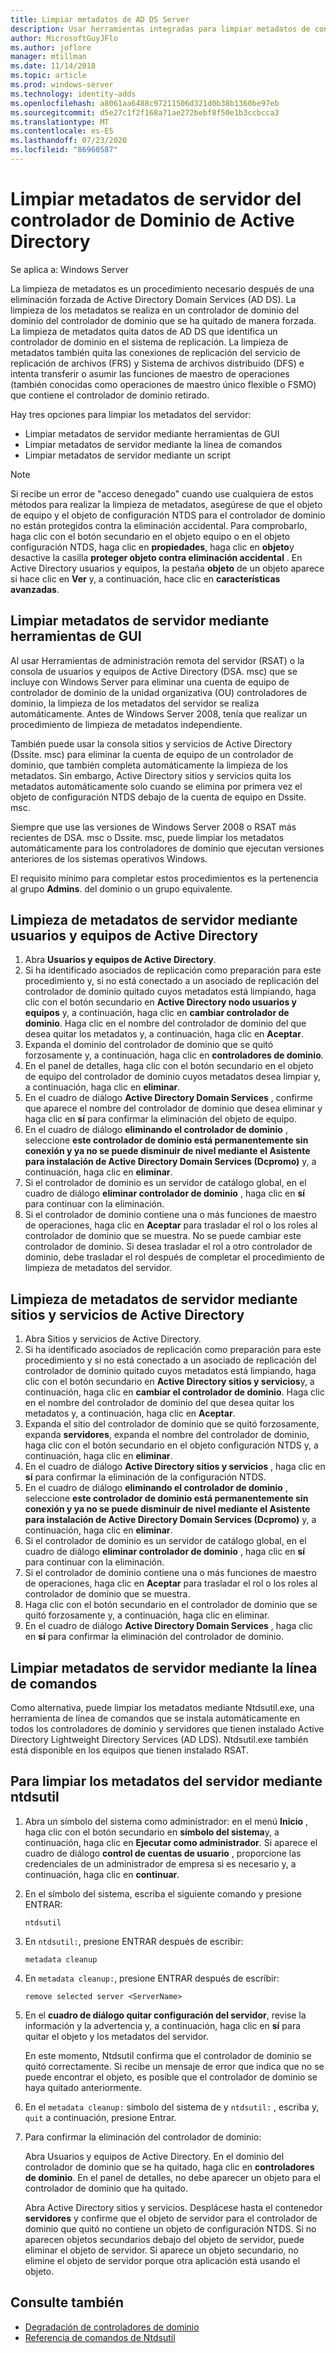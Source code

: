 ```yaml
---
title: Limpiar metadatos de AD DS Server
description: Usar herramientas integradas para limpiar metadatos de controladores de dominio eliminados
author: MicrosoftGuyJFlo
ms.author: joflore
manager: mtillman
ms.date: 11/14/2018
ms.topic: article
ms.prod: windows-server
ms.technology: identity-adds
ms.openlocfilehash: a8061aa6488c97211506d321d0b38b1360be97eb
ms.sourcegitcommit: d5e27c1f2f168a71ae272bebf8f50e1b3ccbcca3
ms.translationtype: MT
ms.contentlocale: es-ES
ms.lasthandoff: 07/23/2020
ms.locfileid: "86960587"
---
```

# <a name="clean-up-active-directory-domain-controller-server-metadata"></a>Limpiar metadatos de servidor del controlador de Dominio de Active Directory

Se aplica a: Windows Server

La limpieza de metadatos es un procedimiento necesario después de una eliminación forzada de Active Directory Domain Services (AD DS). La limpieza de los metadatos se realiza en un controlador de dominio del dominio del controlador de dominio que se ha quitado de manera forzada. La limpieza de metadatos quita datos de AD DS que identifica un controlador de dominio en el sistema de replicación. La limpieza de metadatos también quita las conexiones de replicación del servicio de replicación de archivos (FRS) y Sistema de archivos distribuido (DFS) e intenta transferir o asumir las funciones de maestro de operaciones (también conocidas como operaciones de maestro único flexible o FSMO) que contiene el controlador de dominio retirado.

Hay tres opciones para limpiar los metadatos del servidor:

- Limpiar metadatos de servidor mediante herramientas de GUI
- Limpiar metadatos de servidor mediante la línea de comandos
- Limpiar metadatos de servidor mediante un script

> [!NOTE]
> Si recibe un error de "acceso denegado" cuando use cualquiera de estos métodos para realizar la limpieza de metadatos, asegúrese de que el objeto de equipo y el objeto de configuración NTDS para el controlador de dominio no están protegidos contra la eliminación accidental. Para comprobarlo, haga clic con el botón secundario en el objeto equipo o en el objeto configuración NTDS, haga clic en **propiedades**, haga clic en **objeto**y desactive la casilla **proteger objeto contra eliminación accidental** . En Active Directory usuarios y equipos, la pestaña **objeto** de un objeto aparece si hace clic en **Ver** y, a continuación, hace clic en **características avanzadas**.

## <a name="clean-up-server-metadata-using-gui-tools"></a>Limpiar metadatos de servidor mediante herramientas de GUI

Al usar Herramientas de administración remota del servidor (RSAT) o la consola de usuarios y equipos de Active Directory (DSA. msc) que se incluye con Windows Server para eliminar una cuenta de equipo de controlador de dominio de la unidad organizativa (OU) controladores de dominio, la limpieza de los metadatos del servidor se realiza automáticamente. Antes de Windows Server 2008, tenía que realizar un procedimiento de limpieza de metadatos independiente.

También puede usar la consola sitios y servicios de Active Directory (Dssite. msc) para eliminar la cuenta de equipo de un controlador de dominio, que también completa automáticamente la limpieza de los metadatos. Sin embargo, Active Directory sitios y servicios quita los metadatos automáticamente solo cuando se elimina por primera vez el objeto de configuración NTDS debajo de la cuenta de equipo en Dssite. msc.

Siempre que use las versiones de Windows Server 2008 o RSAT más recientes de DSA. msc o Dssite. msc, puede limpiar los metadatos automáticamente para los controladores de dominio que ejecutan versiones anteriores de los sistemas operativos Windows.

El requisito mínimo para completar estos procedimientos es la pertenencia al grupo **Admins**. del dominio o un grupo equivalente.

## <a name="clean-up-server-metadata-using-activedirectory-users-and-computers"></a>Limpieza de metadatos de servidor mediante usuarios y equipos de Active Directory

1. Abra **Usuarios y equipos de Active Directory**.
2. Si ha identificado asociados de replicación como preparación para este procedimiento y, si no está conectado a un asociado de replicación del controlador de dominio quitado cuyos metadatos está limpiando, haga clic con el botón secundario en **Active Directory nodo usuarios y equipos** y, a continuación, haga clic en **cambiar controlador de dominio**. Haga clic en el nombre del controlador de dominio del que desea quitar los metadatos y, a continuación, haga clic en **Aceptar**.
3. Expanda el dominio del controlador de dominio que se quitó forzosamente y, a continuación, haga clic en **controladores de dominio**.
4. En el panel de detalles, haga clic con el botón secundario en el objeto de equipo del controlador de dominio cuyos metadatos desea limpiar y, a continuación, haga clic en **eliminar**.
5. En el cuadro de diálogo **Active Directory Domain Services** , confirme que aparece el nombre del controlador de dominio que desea eliminar y haga clic en **sí** para confirmar la eliminación del objeto de equipo.
6. En el cuadro de diálogo **eliminando el controlador de dominio** , seleccione **este controlador de dominio está permanentemente sin conexión y ya no se puede disminuir de nivel mediante el Asistente para instalación de Active Directory Domain Services (Dcpromo)** y, a continuación, haga clic en **eliminar**.
7. Si el controlador de dominio es un servidor de catálogo global, en el cuadro de diálogo **eliminar controlador de dominio** , haga clic en **sí** para continuar con la eliminación.
8. Si el controlador de dominio contiene una o más funciones de maestro de operaciones, haga clic en **Aceptar** para trasladar el rol o los roles al controlador de dominio que se muestra. No se puede cambiar este controlador de dominio. Si desea trasladar el rol a otro controlador de dominio, debe trasladar el rol después de completar el procedimiento de limpieza de metadatos del servidor.

## <a name="clean-up-server-metadata-using-activedirectory-sites-and-services"></a>Limpieza de metadatos de servidor mediante sitios y servicios de Active Directory

1. Abra Sitios y servicios de Active Directory.
2. Si ha identificado asociados de replicación como preparación para este procedimiento y si no está conectado a un asociado de replicación del controlador de dominio quitado cuyos metadatos está limpiando, haga clic con el botón secundario en **Active Directory sitios y servicios**y, a continuación, haga clic en **cambiar el controlador de dominio**. Haga clic en el nombre del controlador de dominio del que desea quitar los metadatos y, a continuación, haga clic en **Aceptar**.
3. Expanda el sitio del controlador de dominio que se quitó forzosamente, expanda **servidores**, expanda el nombre del controlador de dominio, haga clic con el botón secundario en el objeto configuración NTDS y, a continuación, haga clic en **eliminar**.
4. En el cuadro de diálogo **Active Directory sitios y servicios** , haga clic en **sí** para confirmar la eliminación de la configuración NTDS.
5. En el cuadro de diálogo **eliminando el controlador de dominio** , seleccione **este controlador de dominio está permanentemente sin conexión y ya no se puede disminuir de nivel mediante el Asistente para instalación de Active Directory Domain Services (Dcpromo)** y, a continuación, haga clic en **eliminar**.
6. Si el controlador de dominio es un servidor de catálogo global, en el cuadro de diálogo **eliminar controlador de dominio** , haga clic en **sí** para continuar con la eliminación.
7. Si el controlador de dominio contiene una o más funciones de maestro de operaciones, haga clic en **Aceptar** para trasladar el rol o los roles al controlador de dominio que se muestra.
8. Haga clic con el botón secundario en el controlador de dominio que se quitó forzosamente y, a continuación, haga clic en eliminar.
9. En el cuadro de diálogo **Active Directory Domain Services** , haga clic en **sí** para confirmar la eliminación del controlador de dominio.

## <a name="clean-up-server-metadata-using-the-command-line"></a>Limpiar metadatos de servidor mediante la línea de comandos

Como alternativa, puede limpiar los metadatos mediante Ntdsutil.exe, una herramienta de línea de comandos que se instala automáticamente en todos los controladores de dominio y servidores que tienen instalado Active Directory Lightweight Directory Services (AD LDS). Ntdsutil.exe también está disponible en los equipos que tienen instalado RSAT.

## <a name="to-clean-up-server-metadata-by-using-ntdsutil"></a>Para limpiar los metadatos del servidor mediante ntdsutil

1. Abra un símbolo del sistema como administrador: en el menú **Inicio** , haga clic con el botón secundario en **símbolo del sistema**y, a continuación, haga clic en **Ejecutar como administrador**. Si aparece el cuadro de diálogo **control de cuentas de usuario** , proporcione las credenciales de un administrador de empresa si es necesario y, a continuación, haga clic en **continuar**.
2. En el símbolo del sistema, escriba el siguiente comando y presione ENTRAR:

   `ntdsutil`

3. En `ntdsutil:`, presione ENTRAR después de escribir:

   `metadata cleanup`

4. En `metadata cleanup:`, presione ENTRAR después de escribir:

   `remove selected server <ServerName>`

5. En el **cuadro de diálogo quitar configuración del servidor**, revise la información y la advertencia y, a continuación, haga clic en **sí** para quitar el objeto y los metadatos del servidor.

   En este momento, Ntdsutil confirma que el controlador de dominio se quitó correctamente. Si recibe un mensaje de error que indica que no se puede encontrar el objeto, es posible que el controlador de dominio se haya quitado anteriormente.

6. En el `metadata cleanup:` símbolo del sistema de y `ntdsutil:` , escriba y, `quit` a continuación, presione Entrar.

7. Para confirmar la eliminación del controlador de dominio:

   Abra Usuarios y equipos de Active Directory. En el dominio del controlador de dominio que se ha quitado, haga clic en **controladores de dominio**. En el panel de detalles, no debe aparecer un objeto para el controlador de dominio que ha quitado.

   Abra Active Directory sitios y servicios. Desplácese hasta el contenedor **servidores** y confirme que el objeto de servidor para el controlador de dominio que quitó no contiene un objeto de configuración NTDS. Si no aparecen objetos secundarios debajo del objeto de servidor, puede eliminar el objeto de servidor. Si aparece un objeto secundario, no elimine el objeto de servidor porque otra aplicación está usando el objeto.

## <a name="see-also"></a>Consulte también

* [Degradación de controladores de dominio](Demoting-Domain-Controllers-and-Domains--Level-200-.md)
* [Referencia de comandos de Ntdsutil](/previous-versions/windows/it-pro/windows-server-2008-r2-and-2008/cc753343(v=ws.10))
